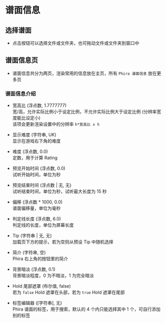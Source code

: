 # 谱面信息

## 选择谱面

- 点击按钮可以选择文件或文件夹，也可拖动文件或文件夹到窗口中

## 谱面信息页

- 谱面信息共分为两页，渲染常用的信息放在主页，所有 `Phira 谱面信息` 放在更多页

### 谱面信息介绍

- 宽高比 (浮点数, 1.7777777)  
  宽/高，允许实际比例小于设定比例，不允许实际比例大于设定比例 (分辨率宽度能比设定小)  
  该项会更新渲染设置中的分辨率 `h*宽高比 x h`

- 显示难度 (字符串, UK)  
  显示在游戏右下角的难度

- 难度 (浮点数, 0.0)  
  定数，用于计算 Rating

- 预览开始时间 (浮点数, 0.0)  
  试听开始时间，单位为秒

- 预览结束时间 (浮点数 | 无, 无)  
  试听结束时间，单位为秒，试听最大长度为 15 秒

- 偏移 (浮点数 * 1000, 0.0)  
  谱面偏移量，单位为毫秒

- 判定线长度 (浮点数, 6.0)  
  判定线的长度，单位为屏幕长度

- Tip (字符串 | 无, 无)  
  加载页下方的提示，若为空则从预设 Tip 中随机选择

- 简介 (字符串, 空)  
  Phira 右上角的按钮里的简介

- 背景暗淡 (浮点数, 0.1)  
  背景暗淡程度，0 为不暗淡，1 为完全暗淡

- Hold 尾部遮罩 (布尔值, false)  
  若为 `false` Hold 遮罩在头部，若为 `true` Hold 遮罩在尾部

- 标签编辑器 ([字符串], 无)  
  Phira 谱面的标签，用于搜索，默认的 4 个内只能选择其中 1 个，可自行添加别的标签
